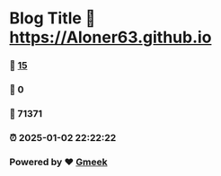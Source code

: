 # Blog Title :link: https://Aloner63.github.io 
### :page_facing_up: [15](https://Aloner63.github.io/tag.html) 
### :speech_balloon: 0 
### :hibiscus: 71371 
### :alarm_clock: 2025-01-02 22:22:22 
### Powered by :heart: [Gmeek](https://github.com/Meekdai/Gmeek)
